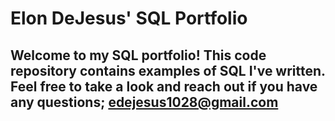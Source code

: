 # Elon DeJesus' SQL Portfolio

## Welcome to my SQL portfolio! This code repository contains examples of SQL I've written. Feel free to take a look and reach out if you have any questions; edejesus1028@gmail.com
